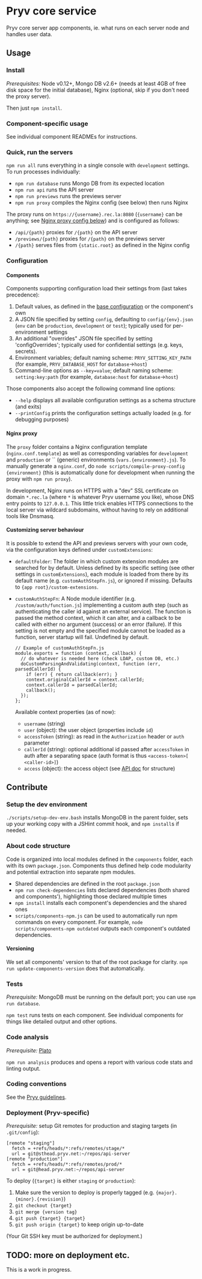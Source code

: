 # Pryv core service

Pryv core server app components, ie. what runs on each server node and handles user data.


## Usage

### Install

_Prerequisites:_ Node v0.12+, Mongo DB v2.6+ (needs at least 4GB of free disk space for the initial database), Nginx (optional, skip if you don't need the proxy server).

Then just `npm install`.


### Component-specific usage

See individual component READMEs for instructions.


### Quick, run the servers

`npm run all` runs everything in a single console with `development` settings. To run processes individually:

- `npm run database` runs Mongo DB from its expected location
- `npm run api` runs the API server
- `npm run previews` runs the previews server
- `npm run proxy` compiles the Nginx config (see below) then runs Nginx

The proxy runs on `https://{username}.rec.la:8080` (`{username}` can be anything; see [Nginx proxy config below](#nginx-proxy)) and is configured as follows:

- `/api/{path}` proxies for `/{path}` on the API server
- `/previews/{path}` proxies for `/{path}` on the previews server
- `/{path}` serves files from `{static.root}` as defined in the Nginx config


### Configuration

#### Components

Components supporting configuration load their settings from (last takes precedence):

1. Default values, as defined in the [base configuration](https://github.com/pryv/service-core/blob/master/components/utils/src/config.js#L20) or the component's own
2. A JSON file specified by setting `config`, defaulting to `config/{env}.json` (`env` can be `production`, `development` or `test`); typically used for per-environment settings
3. An additional "overrides" JSON file specified by setting 'configOverrides'; typically used for confidential settings (e.g. keys, secrets).
4. Environment variables; default naming scheme: `PRYV_SETTING_KEY_PATH` (for example, `PRYV_DATABASE_HOST` for `database`→`host`)
5. Command-line options as `--key=value`; default naming scheme: `setting:key:path` (for example, `database:host` for `database`→`host`)

Those components also accept the following command line options:

- `--help` displays all available configuration settings as a schema structure (and exits)
- `--printConfig` prints the configuration settings actually loaded (e.g. for debugging purposes)


#### Nginx proxy

The `proxy` folder contains a Nginx configuration template (`nginx.conf.template`) as well as corresponding variables for `development` and `production` or `` (generic) environments (`vars.{environment}.js`). To manually generate a `nginx.conf`, do `node scripts/compile-proxy-config {environment}` (this is automatically done for development when running the proxy with `npm run proxy`).

In development, Nginx runs on HTTPS with a "dev" SSL certificate on domain `*.rec.la` (where `*` is whatever Pryv username you like), whose DNS entry points to `127.0.0.1`. This little trick enables HTTPS connections to the local server via wildcard subdomains, without having to rely on additional tools like Dnsmasq.


#### Customizing server behaviour

It is possible to extend the API and previews servers with your own code, via the configuration keys defined under `customExtensions`:

- `defaultFolder`: The folder in which custom extension modules are searched for by default. Unless defined by its specific setting (see other settings in `customExtensions`), each module is loaded from there by its default name (e.g. `customAuthStepFn.js`), or ignored if missing. Defaults to `{app root}/custom-extensions`.
- `customAuthStepFn`: A Node module identifier (e.g. `/custom/auth/function.js`) implementing a custom auth step (such as authenticating the caller id against an external service). The function is passed the method context, which it can alter, and a callback to be called with either no argument (success) or an error (failure). If this setting is not empty and the specified module cannot be loaded as a function, server startup will fail. Undefined by default.

    ```
    // Example of customAuthStepFn.js
    module.exports = function (context, callback) {
      // do whatever is needed here (check LDAP, custom DB, etc.)
      doCustomParsingAndValidating(context, function (err, parsedCallerId) {
        if (err) { return callback(err); }
        context.originalCallerId = context.callerId;
        context.callerId = parsedCallerId;
        callback();
      });
    };
    ```

    Available context properties (as of now):
    
    - `username` (string)
    - `user` (object): the user object (properties include `id`)
    - `accessToken` (string): as read in the `Authorization` header or `auth` parameter
    - `callerId` (string): optional additional id passed after `accessToken` in auth after a separating space (auth format is thus `<access-token>[ <caller-id>]`)
    - `access` (object): the access object (see [API doc](https://api.pryv.com/reference/#access) for structure) 


## Contribute

### Setup the dev environment

`./scripts/setup-dev-env.bash` installs MongoDB in the parent folder, sets up your working copy with a JSHint commit hook, and `npm install`s if needed.


### About code structure

Code is organized into local modules defined in the `components` folder, each with its own `package.json`. Components thus defined help code modularity and potential extraction into separate npm modules.

- Shared dependencies are defined in the root `package.json`
- `npm run check-dependencies` lists declared dependencies (both shared and components'), highlighting those declared multiple times
- `npm install` installs each component's dependencies and the shared ones
- `scripts/components-npm.js` can be used to automatically run npm commands on every component. For example, `node scripts/components-npm outdated` outputs each component's outdated dependencies.


#### Versioning

We set all components' version to that of the root package for clarity.
`npm run update-components-version` does that automatically.


### Tests

_Prerequisite:_ MongoDB must be running on the default port; you can use `npm run database`.

`npm test` runs tests on each component. See individual components for things like detailed output and other options.


### Code analysis

_Prerequisite:_ [Plato](https://www.npmjs.com/package/plato)

`npm run analysis` produces and opens a report with various code stats and linting output.  


### Coding conventions

See the [Pryv guidelines](http://pryv.github.io/guidelines/).


### Deployment (Pryv-specific)

_Prerequisite:_ setup Git remotes for production and staging targets (in `.git/config`):

```
[remote "staging"]
  fetch = +refs/heads/*:refs/remotes/stage/*
  url = git@sthead.pryv.net:~/repos/api-server
[remote "production"]
  fetch = +refs/heads/*:refs/remotes/prod/*
  url = git@head.pryv.net:~/repos/api-server
```

To deploy (`{target}` is either `staging` or `production`):

1. Make sure the version to deploy is properly tagged (e.g. `{major}.{minor}.{revision}`)
2. `git checkout {target}`
3. `git merge {version tag}`
4. `git push {target} {target}`
5. `git push origin {target}` to keep origin up-to-date

(Your Git SSH key must be authorized for deployment.)


## TODO: more on deployment etc.

This is a work in progress.
